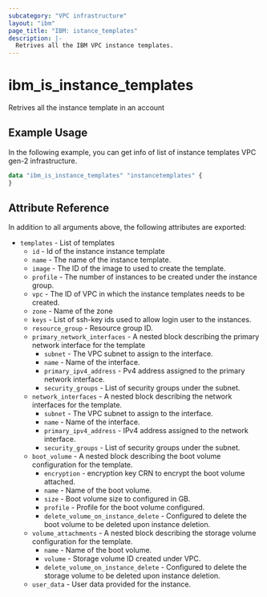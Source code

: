 ```yaml
---
subcategory: "VPC infrastructure"
layout: "ibm"
page_title: "IBM: istance_templates"
description: |-
  Retrives all the IBM VPC instance templates.
---
```


# ibm\_is_instance_templates

Retrives all the instance template in an account

## Example Usage

In the following example, you can get info of list of instance templates VPC gen-2 infrastructure.
```terraform	
data "ibm_is_instance_templates" "instancetemplates" {	   
}

```

## Attribute Reference

In addition to all arguments above, the following attributes are exported:
* `templates` - List of templates
  * `id` - Id of the instance instance template
  * `name` - The name of the instance template.
  * `image` - The ID of the image to used to create the template.
  * `profile` - The number of instances to be created under the instance group.
  * `vpc` - The ID of VPC in which the instance templates needs to be created.
  * `zone` - Name of the zone
  * `keys` - List of ssh-key ids used to allow login user to the instances.
  * `resource_group` - Resource group ID.
  * `primary_network_interfaces` - A nested block describing the primary network interface for the template
    * `subnet` - The VPC subnet to assign to the interface. 
    * `name` - Name of the interface.
    * `primary_ipv4_address` - Pv4 address assigned to the primary network interface.
    * `security_groups` - List of security groups under the subnet.
  * `network_interfaces` - A nested block describing the network interfaces for the template.
    * `subnet` - The VPC subnet to assign to the interface. 
    * `name` - Name of the interface.
    * `primary_ipv4_address` - IPv4 address assigned to the network interface.
    * `security_groups` - List of security groups under the subnet.
  * `boot_volume` - A nested block describing the boot volume configuration for the template.
    * `encryption` - encryption key CRN to encrypt the boot volume attached. 
    * `name` - Name of the boot volume.
    * `size` - Boot volume size to configured in GB.
    * `profile` - Profile for the boot volume configured.
    * `delete_volume_on_instance_delete` - Configured to delete the boot volume to be deleted upon instance deletion.
  * `volume_attachments` - A nested block describing the storage volume configuration for the template. 
    * `name` - Name of the boot volume.
    * `volume` - Storage volume ID created under VPC.
    * `delete_volume_on_instance_delete` - Configured to delete the storage volume to be deleted upon instance deletion.
  * `user_data` - User data provided for the instance.
